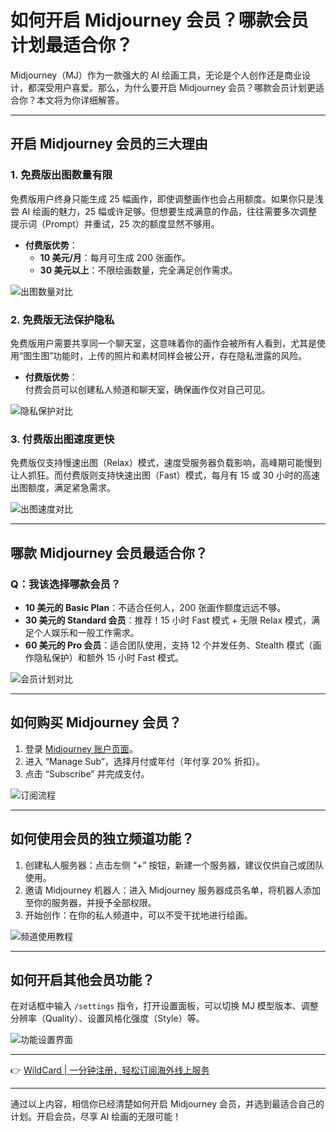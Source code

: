 # 如何开启 Midjourney 会员？哪款会员计划最适合你？

Midjourney（MJ）作为一款强大的 AI 绘画工具，无论是个人创作还是商业设计，都深受用户喜爱。那么，为什么要开启 Midjourney 会员？哪款会员计划更适合你？本文将为你详细解答。

---

## 开启 Midjourney 会员的三大理由

### 1. 免费版出图数量有限
免费版用户终身只能生成 25 幅画作，即使调整画作也会占用额度。如果你只是浅尝 AI 绘画的魅力，25 幅或许足够。但想要生成满意的作品，往往需要多次调整提示词（Prompt）并重试，25 次的额度显然不够用。

- **付费版优势**：  
  - **10 美元/月**：每月可生成 200 张画作。  
  - **30 美元以上**：不限绘画数量，完全满足创作需求。

![出图数量对比](https://bbtdd.com/img/8851793343158684.webp!post?table=block&id=4cecaea7-2bbc-470d-9630-85f1a79210e7&cache=v2)

### 2. 免费版无法保护隐私
免费版用户需要共享同一个聊天室，这意味着你的画作会被所有人看到，尤其是使用“图生图”功能时，上传的照片和素材同样会被公开，存在隐私泄露的风险。

- **付费版优势**：  
  付费会员可以创建私人频道和聊天室，确保画作仅对自己可见。

![隐私保护对比](https://bbtdd.com/img/087810074.webp!post?table=block&id=ed209ec0-98fc-4fc6-a246-40bf2088513d&cache=v2)

### 3. 付费版出图速度更快
免费版仅支持慢速出图（Relax）模式，速度受服务器负载影响，高峰期可能慢到让人抓狂。而付费版则支持快速出图（Fast）模式，每月有 15 或 30 小时的高速出图额度，满足紧急需求。

![出图速度对比](https://bbtdd.com/img/662995489524958.webp!post?table=block&id=a821b647-c926-4412-8666-8e97e9271ee5&cache=v2)

---

## 哪款 Midjourney 会员最适合你？

### Q：我该选择哪款会员？
- **10 美元的 Basic Plan**：不适合任何人，200 张画作额度远远不够。  
- **30 美元的 Standard 会员**：推荐！15 小时 Fast 模式 + 无限 Relax 模式，满足个人娱乐和一般工作需求。  
- **60 美元的 Pro 会员**：适合团队使用，支持 12 个并发任务、Stealth 模式（画作隐私保护）和额外 15 小时 Fast 模式。

![会员计划对比](https://bbtdd.com/img/8201965307719027.webp!post?table=block&id=d57ec5fd-0908-48b1-be58-35a5945221f3&cache=v2)

---

## 如何购买 Midjourney 会员？

1. 登录 [Midjourney 账户页面](https://www.midjourney.com/account/)。  
2. 进入 “Manage Sub”，选择月付或年付（年付享 20% 折扣）。  
3. 点击 “Subscribe” 并完成支付。

![订阅流程](https://bbtdd.com/img/82108063.webp!post?table=block&id=5af8f21a-e3a7-4a15-9a5b-7887fa12871a&cache=v2)

---

## 如何使用会员的独立频道功能？

1. 创建私人服务器：点击左侧 “+” 按钮，新建一个服务器，建议仅供自己或团队使用。  
2. 邀请 Midjourney 机器人：进入 Midjourney 服务器成员名单，将机器人添加至你的服务器，并授予全部权限。  
3. 开始创作：在你的私人频道中，可以不受干扰地进行绘画。

![频道使用教程](https://bbtdd.com/img/5149338993.webp!post?table=block&id=f348bec1-a097-46ff-bdc3-b8a1ca85670e&cache=v2)

---

## 如何开启其他会员功能？

在对话框中输入 `/settings` 指令，打开设置面板，可以切换 MJ 模型版本、调整分辨率（Quality）、设置风格化强度（Style）等。

![功能设置界面](https://bbtdd.com/img/73168110.webp!post?table=block&id=a371b7ef-385a-4643-8e40-9b965afcbf70&cache=v2)

---

👉 [WildCard | 一分钟注册，轻松订阅海外线上服务](https://bbtdd.com/WildCard)

---

通过以上内容，相信你已经清楚如何开启 Midjourney 会员，并选到最适合自己的计划。开启会员，尽享 AI 绘画的无限可能！
